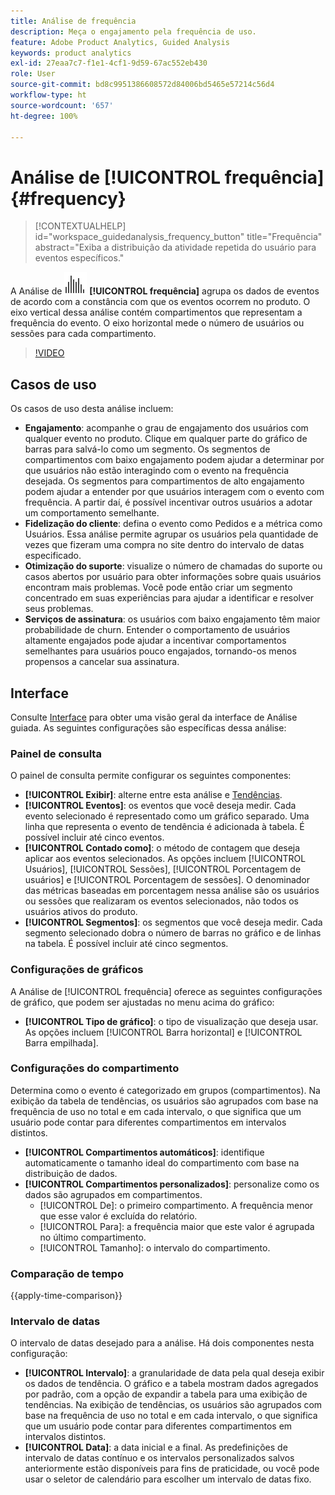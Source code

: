 ```yaml
---
title: Análise de frequência
description: Meça o engajamento pela frequência de uso.
feature: Adobe Product Analytics, Guided Analysis
keywords: product analytics
exl-id: 27eaa7c7-f1e1-4cf1-9d59-67ac552eb430
role: User
source-git-commit: bd8c9951386608572d84006bd5465e57214c56d4
workflow-type: ht
source-wordcount: '657'
ht-degree: 100%

---
```


# Análise de [!UICONTROL frequência] {#frequency}

<!-- markdownlint-disable MD034 -->

>[!CONTEXTUALHELP]
>id="workspace_guidedanalysis_frequency_button"
>title="Frequência"
>abstract="Exiba a distribuição da atividade repetida do usuário para eventos específicos."

<!-- markdownlint-enable MD034 -->

A Análise de ![Frequência](/help/assets/icons/Histogram.svg) **[!UICONTROL frequência]** agrupa os dados de eventos de acordo com a constância com que os eventos ocorrem no produto. O eixo vertical dessa análise contém compartimentos que representam a frequência do evento. O eixo horizontal mede o número de usuários ou sessões para cada compartimento.

>[!VIDEO](https://video.tv.adobe.com/v/3435807/?quality=12&learn=on&captions=por_br)

## Casos de uso

Os casos de uso desta análise incluem:

* **Engajamento**: acompanhe o grau de engajamento dos usuários com qualquer evento no produto. Clique em qualquer parte do gráfico de barras para salvá-lo como um segmento. Os segmentos de compartimentos com baixo engajamento podem ajudar a determinar por que usuários não estão interagindo com o evento na frequência desejada. Os segmentos para compartimentos de alto engajamento podem ajudar a entender por que usuários interagem com o evento com frequência. A partir daí, é possível incentivar outros usuários a adotar um comportamento semelhante.
* **Fidelização do cliente**: defina o evento como Pedidos e a métrica como Usuários. Essa análise permite agrupar os usuários pela quantidade de vezes que fizeram uma compra no site dentro do intervalo de datas especificado.
* **Otimização do suporte**: visualize o número de chamadas do suporte ou casos abertos por usuário para obter informações sobre quais usuários encontram mais problemas. Você pode então criar um segmento concentrado em suas experiências para ajudar a identificar e resolver seus problemas.
* **Serviços de assinatura**: os usuários com baixo engajamento têm maior probabilidade de churn. Entender o comportamento de usuários altamente engajados pode ajudar a incentivar comportamentos semelhantes para usuários pouco engajados, tornando-os menos propensos a cancelar sua assinatura.

## Interface

Consulte [Interface](../overview.md#interface) para obter uma visão geral da interface de Análise guiada. As seguintes configurações são específicas dessa análise:

### Painel de consulta

O painel de consulta permite configurar os seguintes componentes:

* **[!UICONTROL Exibir]**: alterne entre esta análise e [Tendências](trends.md).
* **[!UICONTROL Eventos]**: os eventos que você deseja medir. Cada evento selecionado é representado como um gráfico separado. Uma linha que representa o evento de tendência é adicionada à tabela. É possível incluir até cinco eventos.
* **[!UICONTROL Contado como]**: o método de contagem que deseja aplicar aos eventos selecionados. As opções incluem [!UICONTROL Usuários], [!UICONTROL Sessões], [!UICONTROL Porcentagem de usuários] e [!UICONTROL Porcentagem de sessões]. O denominador das métricas baseadas em porcentagem nessa análise são os usuários ou sessões que realizaram os eventos selecionados, não todos os usuários ativos do produto.
* **[!UICONTROL Segmentos]**: os segmentos que você deseja medir. Cada segmento selecionado dobra o número de barras no gráfico e de linhas na tabela. É possível incluir até cinco segmentos.

### Configurações de gráficos

A Análise de [!UICONTROL frequência] oferece as seguintes configurações de gráfico, que podem ser ajustadas no menu acima do gráfico:

* **[!UICONTROL Tipo de gráfico]**: o tipo de visualização que deseja usar. As opções incluem [!UICONTROL Barra horizontal] e [!UICONTROL Barra empilhada].

### Configurações do compartimento

Determina como o evento é categorizado em grupos (compartimentos). Na exibição da tabela de tendências, os usuários são agrupados com base na frequência de uso no total e em cada intervalo, o que significa que um usuário pode contar para diferentes compartimentos em intervalos distintos.

* **[!UICONTROL Compartimentos automáticos]**: identifique automaticamente o tamanho ideal do compartimento com base na distribuição de dados.
* **[!UICONTROL Compartimentos personalizados]**: personalize como os dados são agrupados em compartimentos.
   * [!UICONTROL De]: o primeiro compartimento. A frequência menor que esse valor é excluída do relatório.
   * [!UICONTROL Para]: a frequência maior que este valor é agrupada no último compartimento.
   * [!UICONTROL Tamanho]: o intervalo do compartimento.

### Comparação de tempo

{{apply-time-comparison}}

### Intervalo de datas

O intervalo de datas desejado para a análise. Há dois componentes nesta configuração:

* **[!UICONTROL Intervalo]**: a granularidade de data pela qual deseja exibir os dados de tendência. O gráfico e a tabela mostram dados agregados por padrão, com a opção de expandir a tabela para uma exibição de tendências. Na exibição de tendências, os usuários são agrupados com base na frequência de uso no total e em cada intervalo, o que significa que um usuário pode contar para diferentes compartimentos em intervalos distintos.
* **[!UICONTROL Data]**: a data inicial e a final. As predefinições de intervalo de datas contínuo e os intervalos personalizados salvos anteriormente estão disponíveis para fins de praticidade, ou você pode usar o seletor de calendário para escolher um intervalo de datas fixo.


<!--
## Example

See below foran example of the analysis.

![Frequency](../assets/frequency.png)

-->
